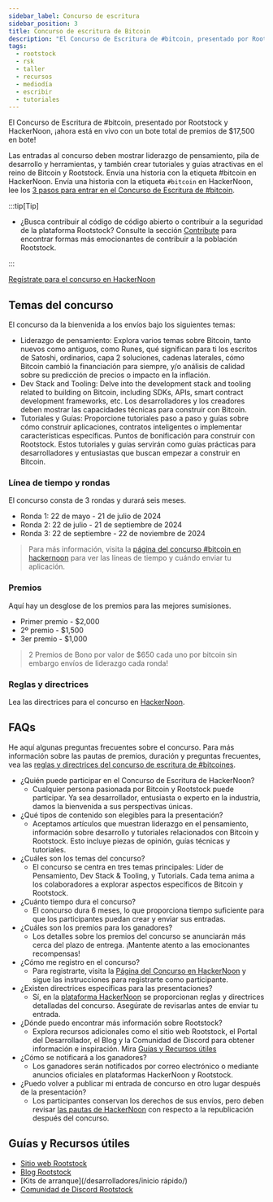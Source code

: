 ```yaml
---
sidebar_label: Concurso de escritura
sidebar_position: 3
title: Concurso de escritura de Bitcoin
description: "El Concurso de Escritura de #bitcoin, presentado por Rootstock y HackerNoon, ¡ahora está en vivo con un bote total de premios de $17,500 en bote! Ya sea un líder pensado, un escritor calificado, un desarrollador talentoso, o simplemente pasionado por la tecnología blockchain, este concurso le invita a mostrar su experiencia en varios temas relacionados con Bitcoin."
tags:
  - rootstock
  - rsk
  - taller
  - recursos
  - mediodía
  - escribir
  - tutoriales
---
```


El Concurso de Escritura de #bitcoin, presentado por Rootstock y HackerNoon, ¡ahora está en vivo con un bote total de premios de $17,500 en bote!

Las entradas al concurso deben mostrar liderazgo de pensamiento, pila de desarrollo y herramientas, y también crear tutoriales y guías atractivas en el reino de Bitcoin y Rootstock. Envía una historia con la etiqueta #bitcoin en HackerNoon. Envía una historia con la etiqueta `#bitcoin` en HackerNoon, lee los [3 pasos para entrar en el Concurso de Escritura de #bitcoin](https://www.contests.hackernoon.com/how-to-enter-bitcoin-writing-contest).

:::tip\[Tip]

- ¿Busca contribuir al código de código abierto o contribuir a la seguridad de la plataforma Rootstock? Consulte la sección [Contribute](/resources/contribute/) para encontrar formas más emocionantes de contribuir a la población Rootstock.

:::

<div class="btn-container">
  <span></span>
    <a class="green" href="https://www.contests.hackernoon.com/bitcoin-writing-contest">Regístrate para el concurso en HackerNoon</a>
</div>

## Temas del concurso

El concurso da la bienvenida a los envíos bajo los siguientes temas:

- Liderazgo de pensamiento: Explora varios temas sobre Bitcoin, tanto nuevos como antiguos, como Runes, qué significan para ti los escritos de Satoshi, ordinarios, capa 2 soluciones, cadenas laterales, cómo Bitcoin cambió la financiación para siempre, y/o análisis de calidad sobre su predicción de precios o impacto en la inflación.
- Dev Stack and Tooling: Delve into the development stack and tooling related to building on Bitcoin, including SDKs, APIs, smart contract development frameworks, etc. Los desarrolladores y los creadores deben mostrar las capacidades técnicas para construir con Bitcoin.
- Tutoriales y Guías: Proporcione tutoriales paso a paso y guías sobre cómo construir aplicaciones, contratos inteligentes o implementar características específicas. Puntos de bonificación para construir con Rootstock. Estos tutoriales y guías servirán como guías prácticas para desarrolladores y entusiastas que buscan empezar a construir en Bitcoin.

### Línea de tiempo y rondas

El concurso consta de 3 rondas y durará seis meses.

- Ronda 1: 22 de mayo - 21 de julio de 2024
- Ronda 2: 22 de julio - 21 de septiembre de 2024
- Ronda 3: 22 de septiembre - 22 de noviembre de 2024

> Para más información, visita la [página del concurso #bitcoin en hackernoon](https://www.contests.hackernoon.com/bitcoin-writing-contest) para ver las líneas de tiempo y cuándo enviar tu aplicación.

### Premios

Aquí hay un desglose de los premios para las mejores sumisiones.

- Primer premio - $2,000
- 2º premio - $1,500
- 3er premio - $1,000

> 2 Premios de Bono por valor de $650 cada uno por bitcoin sin embargo envíos de liderazgo cada ronda!

### Reglas y directrices

Lea las directrices para el concurso en [HackerNoon](https://www.contests.hackernoon.com/bitcoin-writing-contest).

## FAQs

He aquí algunas preguntas frecuentes sobre el concurso. Para más información sobre las pautas de premios, duración y preguntas frecuentes,
vea las [reglas y directrices del concurso de escritura de #bitcoines](https://www.contests.hackernoon.com/bitcoin-writing-contest).

- ¿Quién puede participar en el Concurso de Escritura de HackerNoon?
  - Cualquier persona pasionada por Bitcoin y Rootstock puede participar. Ya sea desarrollador, entusiasta o experto en la industria, damos la bienvenida a sus perspectivas únicas.
- ¿Qué tipos de contenido son elegibles para la presentación?
  - Aceptamos artículos que muestran liderazgo en el pensamiento, información sobre desarrollo y tutoriales relacionados con Bitcoin y Rootstock. Esto incluye piezas de opinión, guías técnicas y tutoriales.
- ¿Cuáles son los temas del concurso?
  - El concurso se centra en tres temas principales: Líder de Pensamiento, Dev Stack & Tooling, y Tutorials. Cada tema anima a los colaboradores a explorar aspectos específicos de Bitcoin y Rootstock.
- ¿Cuánto tiempo dura el concurso?
  - El concurso dura 6 meses, lo que proporciona tiempo suficiente para que los participantes puedan crear y enviar sus entradas.
- ¿Cuáles son los premios para los ganadores?
  - Los detalles sobre los premios del concurso se anunciarán más cerca del plazo de entrega. ¡Mantente atento a las emocionantes recompensas!
- ¿Cómo me registro en el concurso?
  - Para registrarte, visita la [Página del Concurso en HackerNoon](https://www.contests.hackernoon.com/bitcoin-writing-contest) y sigue las instrucciones para registrarte como participante.
- ¿Existen directrices específicas para las presentaciones?
  - Sí, en la [plataforma HackerNoon](https://www.contests.hackernoon.com/bitcoin-writing-contest) se proporcionan reglas y directrices detalladas del concurso. Asegúrate de revisarlas antes de enviar tu entrada.
- ¿Dónde puedo encontrar más información sobre Rootstock?
  - Explora recursos adicionales como el sitio web Rootstock, el Portal del Desarrollador, el Blog y la Comunidad de Discord para obtener información e inspiración. Mira [Guías y Recursos útiles](#útiles-guides-and-resources)
- ¿Cómo se notificará a los ganadores?
  - Los ganadores serán notificados por correo electrónico o mediante anuncios oficiales en plataformas HackerNoon y Rootstock.
- ¿Puedo volver a publicar mi entrada de concurso en otro lugar después de la presentación?
  - Los participantes conservan los derechos de sus envíos, pero deben revisar [las pautas de HackerNoon](https://www.contests.hackernoon.com/bitcoin-writing-contest) con respecto a la republicación después del concurso.

## Guías y Recursos útiles

- [Sitio web Rootstock](https://rootstock.io/)
- [Blog Rootstock](https://blog.rootstock.io/)
- [Kits de arranque](/desarrolladores/inicio rápido/)
- [Comunidad de Discord Rootstock](https://rootstock.io/discord)
